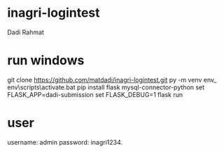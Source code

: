 # inagri-logintest
Dadi Rahmat

# run windows

git clone https://github.com/matdadi/inagri-logintest.git
py -m venv env_
env\scripts\activate.bat
pip install flask mysql-connector-python
set FLASK_APP=dadi-submission
set FLASK_DEBUG=1
flask run

# user
username: admin
password: inagri1234.
